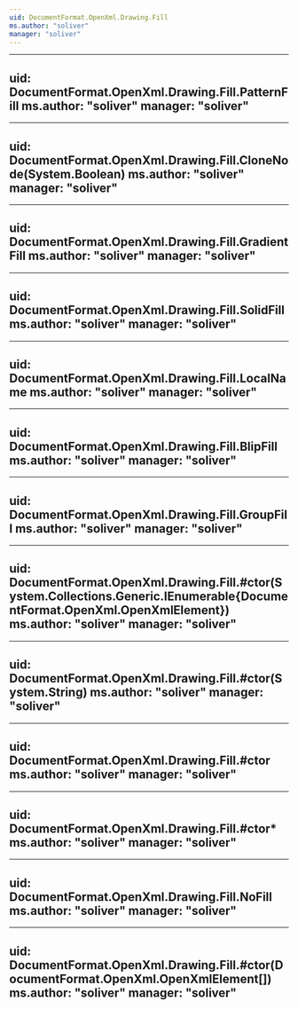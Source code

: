 ```yaml
---
uid: DocumentFormat.OpenXml.Drawing.Fill
ms.author: "soliver"
manager: "soliver"
---
```


---
uid: DocumentFormat.OpenXml.Drawing.Fill.PatternFill
ms.author: "soliver"
manager: "soliver"
---

---
uid: DocumentFormat.OpenXml.Drawing.Fill.CloneNode(System.Boolean)
ms.author: "soliver"
manager: "soliver"
---

---
uid: DocumentFormat.OpenXml.Drawing.Fill.GradientFill
ms.author: "soliver"
manager: "soliver"
---

---
uid: DocumentFormat.OpenXml.Drawing.Fill.SolidFill
ms.author: "soliver"
manager: "soliver"
---

---
uid: DocumentFormat.OpenXml.Drawing.Fill.LocalName
ms.author: "soliver"
manager: "soliver"
---

---
uid: DocumentFormat.OpenXml.Drawing.Fill.BlipFill
ms.author: "soliver"
manager: "soliver"
---

---
uid: DocumentFormat.OpenXml.Drawing.Fill.GroupFill
ms.author: "soliver"
manager: "soliver"
---

---
uid: DocumentFormat.OpenXml.Drawing.Fill.#ctor(System.Collections.Generic.IEnumerable{DocumentFormat.OpenXml.OpenXmlElement})
ms.author: "soliver"
manager: "soliver"
---

---
uid: DocumentFormat.OpenXml.Drawing.Fill.#ctor(System.String)
ms.author: "soliver"
manager: "soliver"
---

---
uid: DocumentFormat.OpenXml.Drawing.Fill.#ctor
ms.author: "soliver"
manager: "soliver"
---

---
uid: DocumentFormat.OpenXml.Drawing.Fill.#ctor*
ms.author: "soliver"
manager: "soliver"
---

---
uid: DocumentFormat.OpenXml.Drawing.Fill.NoFill
ms.author: "soliver"
manager: "soliver"
---

---
uid: DocumentFormat.OpenXml.Drawing.Fill.#ctor(DocumentFormat.OpenXml.OpenXmlElement[])
ms.author: "soliver"
manager: "soliver"
---
